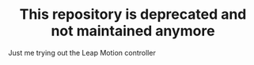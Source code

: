 <h1 align="center">This repository is deprecated and not maintained anymore</h1>

Just me trying out the Leap Motion controller
